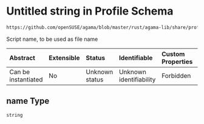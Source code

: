 # Untitled string in Profile Schema

```txt
https://github.com/openSUSE/agama/blob/master/rust/agama-lib/share/profile.schema.json#/$defs/postScript/properties/name
```

Script name, to be used as file name

| Abstract            | Extensible | Status         | Identifiable            | Custom Properties | Additional Properties | Access Restrictions | Defined In                                                          |
| :------------------ | :--------- | :------------- | :---------------------- | :---------------- | :-------------------- | :------------------ | :------------------------------------------------------------------ |
| Can be instantiated | No         | Unknown status | Unknown identifiability | Forbidden         | Allowed               | none                | [profile.schema.json\*](profile.schema.json "open original schema") |

## name Type

`string`
